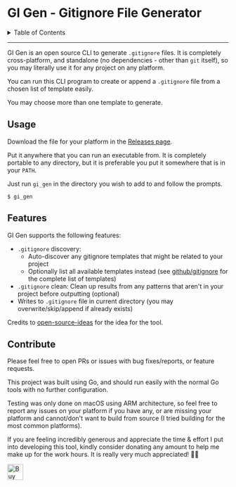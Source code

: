 <h1>GI Gen - Gitignore File Generator</h1>

<details>
<summary>Table of Contents</summary>

- [Usage](#usage)
- [Features](#features)
- [Contribute](#contribute)

</details>

<hr />

GI Gen is an open source CLI to generate `.gitignore` files. It is completely cross-platform, and
standalone (no dependencies - other than `git` itself), so you may literally use it for any project
on any platform.

You can run this CLI program to create or append a `.gitignore` file from a chosen list of template
easily.

You may choose more than one template to generate.

## Usage

Download the file for your platform in the [Releases page][releases].

Put it anywhere that you can run an executable from. It is completely portable to any directory, but
it is preferable you put it somewhere that is in your `PATH`.

Just run `gi_gen` in the directory you wish to add to and follow the prompts.

```shell
$ gi_gen
```

## Features

GI Gen supports the following features:

- `.gitignore` discovery:
  - Auto-discover any gitignore templates that might be related to your project
  - Optionally list all available templates instead (see [github/gitignore][gh-gi] for the complete
    list of templates)
- `.gitignore` clean: Clean up results from any patterns that aren't in your project before
  outputting (optional)
- Writes to `.gitignore` file in current directory (you may overwrite/skip/append if already exists)

Credits to [open-source-ideas][osi] for the idea for the tool.

## Contribute

Please feel free to open PRs or issues with bug fixes/reports, or feature requests.

This project was built using Go, and should run easily with the normal Go tools with no further
configuration.

Testing was only done on macOS using ARM architecture, so feel free to report any issues on your
platform if you have any, or are missing your platform and cannot/don't want to build from source (I
tried building for the most common platforms).

If you are feeling incredibly generous and appreciate the time &amp; effort I put into developing
this tool, kindly consider donating any amount to help me make up for the work hours. It is really
very much appreciated! 🙏🏼

<a href='https://ko-fi.com/casraf' target='_blank'>
  <img height='36' style='border:0px;height:36px;'
    src='https://cdn.ko-fi.com/cdn/kofi1.png?v=3'
    alt='Buy Me a Coffee at ko-fi.com' />
</a>

[releases]: https://github.com/chenasraf/gi_gen/releases/latest
[osi]: https://github.com/open-source-ideas/ideas/issues/296
[gh-gi]: https://github.com/github/gitignore
